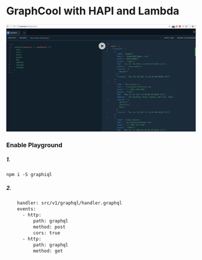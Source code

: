 # GraphCool with HAPI and Lambda

<img src="etc/gql.jpg" width="900">

### Enable Playground

##### 1.

```
npm i -S graphiql
```

##### 2.

```
    handler: src/v1/graphql/handler.graphql
    events:
      - http:
          path: graphql
          method: post
          cors: true
      - http:
          path: graphql
          method: get
```

